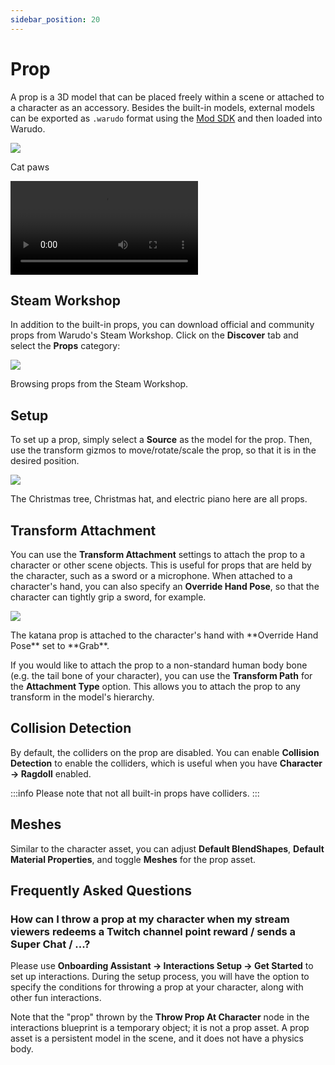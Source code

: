 ```yaml
---
sidebar_position: 20
---
```

# Prop

A prop is a 3D model that can be placed freely within a scene or attached to a character as an accessory. Besides the built-in models, external models can be exported as `.warudo` format using the [Mod SDK](../modding/mod-sdk.md) and then loaded into Warudo.

<div style={{display: 'flex', justifyContent: 'space-between', gap: '1rem'}}>
<div style={{width: '48%'}}>
<img src="/doc-img/zh-prop-1.webp"  />
<p class="img-desc">Cat paws</p>
</div>

<div style={{width: '52%'}} className="video-box"><video controls src="/doc-img/zh-prop-1.mp4" />
<p>The rose and fingertip particle effect are achieved using prop assets and character attachment settings.</p>
</div>
</div>

## Steam Workshop

In addition to the built-in props, you can download official and community props from Warudo's Steam Workshop. Click on the **Discover** tab and select the **Props** category:

![](/doc-img/en-prop-3.png)
<p class="img-desc">Browsing props from the Steam Workshop.</p>

## Setup

To set up a prop, simply select a **Source** as the model for the prop. Then, use the transform gizmos to move/rotate/scale the prop, so that it is in the desired position.

![](/doc-img/en-prop-1.png)
<p class="img-desc">The Christmas tree, Christmas hat, and electric piano here are all props.</p>

## Transform Attachment

You can use the **Transform Attachment** settings to attach the prop to a character or other scene objects. This is useful for props that are held by the character, such as a sword or a microphone. When attached to a character's hand, you can also specify an **Override Hand Pose**, so that the character can tightly grip a sword, for example.

![](/doc-img/en-prop-2.png)
<p class="img-desc">The katana prop is attached to the character's hand with **Override Hand Pose** set to **Grab**.</p>

If you would like to attach the prop to a non-standard human body bone (e.g. the tail bone of your character), you can use the **Transform Path** for the **Attachment Type** option. This allows you to attach the prop to any transform in the model's hierarchy.

## Collision Detection

By default, the colliders on the prop are disabled. You can enable **Collision Detection** to enable the colliders, which is useful when you have **Character → Ragdoll** enabled.

:::info
Please note that not all built-in props have colliders.
:::

## Meshes

Similar to the character asset, you can adjust **Default BlendShapes**, **Default Material Properties**, and toggle **Meshes** for the prop asset.

## Frequently Asked Questions

### How can I throw a prop at my character when my stream viewers redeems a Twitch channel point reward / sends a Super Chat / ...?

Please use **Onboarding Assistant → Interactions Setup → Get Started** to set up interactions. During the setup process, you will have the option to specify the conditions for throwing a prop at your character, along with other fun interactions.

Note that the "prop" thrown by the **Throw Prop At Character** node in the interactions blueprint is a temporary object; it is not a prop asset. A prop asset is a persistent model in the scene, and it does not have a physics body.
